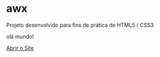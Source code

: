 # awx
 Projeto desenvolvido para fins de prática de HTML5 / CSS3

olá mundo!

<a href="https://alexkd2.github.io/awx/index_home.html"> Abrir o Site</a>